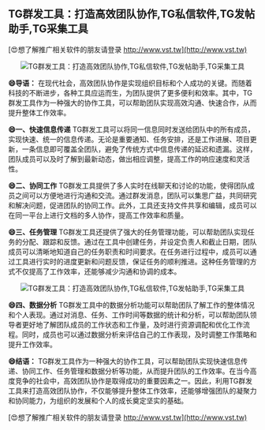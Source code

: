 ## **TG群发工具：打造高效团队协作,TG私信软件,TG发帖助手,TG采集工具**

[😍想了解推广相关软件的朋友请登录 http://www.vst.tw](http://www.vst.tw)

 <center><img src="https://vst.tw/MP4/tuiguang/png/3.png" alt="TG群发工具：打造高效团队协作,TG私信软件,TG发帖助手,TG采集工具"></center>

**😄导语：**
在现代社会，高效团队协作是实现组织目标和个人成功的关键。而随着科技的不断进步，各种工具应运而生，为团队提供了更多便利和效率。其中，TG群发工具作为一种强大的协作工具，可以帮助团队实现高效沟通、快速合作，从而提升整体工作效率。

**😄一、快速信息传递**
TG群发工具可以将同一信息同时发送给团队中的所有成员，实现快速、统一的信息传递。无论是重要通知、任务安排，还是工作进展、项目更新，一条信息即可覆盖全团队，避免了传统方式中信息传递的延迟和遗漏。这样，团队成员可以及时了解到最新动态，做出相应调整，提高工作的响应速度和灵活性。

**😄二、协同工作**
TG群发工具提供了多人实时在线聊天和讨论的功能，使得团队成员之间可以方便地进行沟通和交流。通过群发消息，团队可以集思广益，共同研究和解决问题，促进团队的协同工作。此外，工具还支持文件共享和编辑，成员可以在同一平台上进行文档的多人协作，提高工作效率和质量。

**😄三、任务管理**
TG群发工具还提供了强大的任务管理功能，可以帮助团队实现任务的分配、跟踪和反馈。通过在工具中创建任务，并设定负责人和截止日期，团队成员可以清晰地知道自己的任务职责和时间要求。在任务进行过程中，成员可以通过工具进行实时的进度更新和问题反馈，保证任务的顺利推进。这种任务管理的方式不仅提高了工作效率，还能够减少沟通和协调的成本。

 <center><img src="https://vst.tw/MP4/tuiguang/png/5.png" alt="TG群发工具：打造高效团队协作,TG私信软件,TG发帖助手,TG采集工具"></center>

**😄四、数据分析**
TG群发工具中的数据分析功能可以帮助团队了解工作的整体情况和个人表现。通过对消息、任务、工作时间等数据的统计和分析，可以帮助团队领导者更好地了解团队成员的工作状态和工作量，及时进行资源调配和优化工作流程。同时，成员也可以通过数据分析来评估自己的工作表现，及时调整工作策略和提升工作效率。

**😄结语：**
TG群发工具作为一种强大的协作工具，可以帮助团队实现快速信息传递、协同工作、任务管理和数据分析等功能，从而提升团队的工作效率。在当今高度竞争的社会中，高效团队协作是取得成功的重要因素之一。因此，利用TG群发工具来打造高效团队协作，不仅能够提升整体工作效率，还能够增强团队的凝聚力和协同能力，为组织的发展和个人的成长奠定坚实的基础。

[😍想了解推广相关软件的朋友请登录 http://www.vst.tw](http://www.vst.tw)



